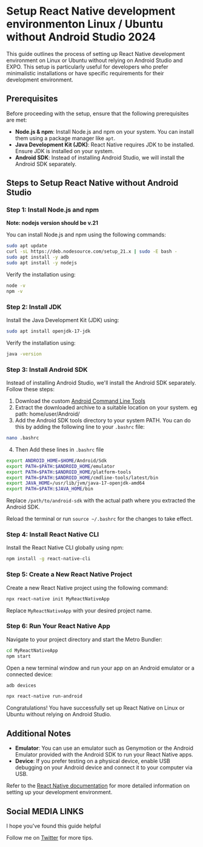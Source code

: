 # Setup React Native development environmenton Linux / Ubuntu without Android Studio 2024

This guide outlines the process of setting up React Native development environment on Linux or Ubuntu without relying on Android Studio and EXPO. This setup is particularly useful for developers who prefer minimalistic installations or have specific requirements for their development environment.

## Prerequisites

Before proceeding with the setup, ensure that the following prerequisites are met:

- **Node.js & npm**: Install Node.js and npm on your system. You can install them using a package manager like `apt`.
- **Java Development Kit (JDK)**: React Native requires JDK to be installed. Ensure JDK is installed on your system.
- **Android SDK**: Instead of installing Android Studio, we will install the Android SDK separately.

## Steps to Setup React Native without Android Studio

### Step 1: Install Node.js and npm
**Note: nodejs version should be v.21**

You can install Node.js and npm using the following commands:

```bash
sudo apt update
curl -sL https://deb.nodesource.com/setup_21.x | sudo -E bash -
sudo apt install -y adb
sudo apt install -y nodejs
```



Verify the installation using:

```bash
node -v
npm -v
```

### Step 2: Install JDK

Install the Java Development Kit (JDK) using:

```bash
sudo apt install openjdk-17-jdk
```

Verify the installation using:

```bash
java -version
```

### Step 3: Install Android SDK

Instead of installing Android Studio, we'll install the Android SDK separately. Follow these steps:

1. Download the custom [Android Command Line Tools](https://github.com/1xrohit/Setup-ReactNative-on-Ubuntu-without-Android-Studio/releases/download/AndroidSDK/Android.zip)
2. Extract the downloaded archive to a suitable location on your system. eg path:  home/user/Android/
3. Add the Android SDK tools directory to your system PATH. You can do this by adding the following line to your `.bashrc`  file:
```bash
nano .bashrc
```
4. Then Add these lines in `.bashrc`  file
```bash
export ANDROID_HOME=$HOME/Android/Sdk
export PATH=$PATH:$ANDROID_HOME/emulator
export PATH=$PATH:$ANDROID_HOME/platform-tools
export PATH=$PATH:$ANDROID_HOME/cmdline-tools/latest/bin
export JAVA_HOME=/usr/lib/jvm/java-17-openjdk-amd64
export PATH=$PATH:$JAVA_HOME/bin


```


Replace `/path/to/android-sdk` with the actual path where you extracted the Android SDK.

Reload the terminal or run `source ~/.bashrc` for the changes to take effect.

### Step 4: Install React Native CLI

Install the React Native CLI globally using npm:

```bash
npm install -g react-native-cli
```

### Step 5: Create a New React Native Project

Create a new React Native project using the following command:

```bash
npx react-native init MyReactNativeApp
```

Replace `MyReactNativeApp` with your desired project name.

### Step 6: Run Your React Native App

Navigate to your project directory and start the Metro Bundler:

```bash
cd MyReactNativeApp
npm start
```

Open a new terminal window and run your app on an Android emulator or a connected device:
```bash
adb devices
```

```bash
npx react-native run-android
```

Congratulations! You have successfully set up React Native on Linux or Ubuntu without relying on Android Studio.

## Additional Notes

- **Emulator**: You can use an emulator such as Genymotion or the Android Emulator provided with the Android SDK to run your React Native apps.
- **Device**: If you prefer testing on a physical device, enable USB debugging on your Android device and connect it to your computer via USB.

Refer to the [React Native documentation](https://reactnative.dev/docs/environment-setup) for more detailed information on setting up your development environment.

## Social MEDIA LINKS
I hope you've found this guide helpful

Follow me on [Twitter](https://x.com/1xrohit) for more tips.

